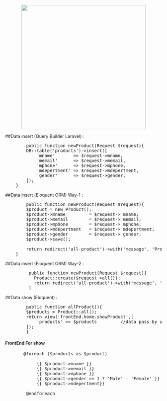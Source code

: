 <p align="center"><a href="https://laravel.com" target="_blank"><img src="https://raw.githubusercontent.com/laravel/art/master/logo-lockup/5%20SVG/2%20CMYK/1%20Full%20Color/laravel-logolockup-cmyk-red.svg" width="400"></a></p>

##Data insert (Query Builder Laravel) :
<pre>
        public function newProduct(Request $request){
        DB::table('products')->insert([
            'mname'       => $request->mname,
            'memail'      => $request->memail,
            'mphone'      => $request->mphone,
            'mdepertment' => $request->mdepertment,
            'gender'      => $request->gender,
        ]);
    }
</pre>


##Data insert (Eloquent ORM) Way-1 :
<pre>
        public function newProduct(Request $request){
        $product = new Product();
        $product->mname         = $request-> mname;
        $product->memail        = $request-> memail;
        $product->mphone        = $request-> mphone;
        $product->mdepertment   = $request-> mdepertment;
        $product->gender        = $request-> gender;
        $product->save();

        return redirect('all-product')->with('message', 'Product Insert Successfully');
    }
</pre>

##Data insert (Eloquent ORM) Way-2 :
<pre>
         public function newProduct(Request $request){
           Product::create($request->all());
           return redirect('all-product')->with('message', 'Product Insert Successfully');
         }
</pre>

##Data show (Eloquent) :
<pre>
        public function allProduct(){
        $products = Product::all();
        return view('frontEnd.home.showProduct',[
            'products' => $products         //data pass by url
        ]);
        }
</pre>

<h4>FrontEnd For show</h4>
 <pre>
       @foreach ($products as $product)
        <tr>
			<td>{{ $product->mname }}</td>
			<td>{{ $product->memail }}</td>
			<td>{{ $product->mphone }}</td>
            <th>{{ $product->gender == 1 ? 'Male' : 'Female' }}</th>
			<td>{{ $product->mdepertment}}</td>
		</tr>
        @endforeach
 </pre>

